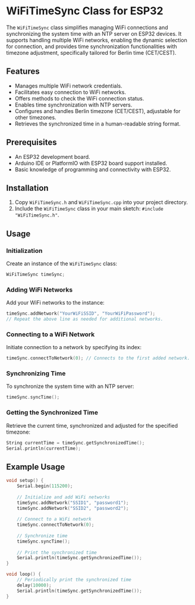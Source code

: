 # WiFiTimeSync Class for ESP32

The `WiFiTimeSync` class simplifies managing WiFi connections and synchronizing the system time with an NTP server on ESP32 devices. It supports handling multiple WiFi networks, enabling the dynamic selection for connection, and provides time synchronization functionalities with timezone adjustment, specifically tailored for Berlin time (CET/CEST).

## Features

- Manages multiple WiFi network credentials.
- Facilitates easy connection to WiFi networks.
- Offers methods to check the WiFi connection status.
- Enables time synchronization with NTP servers.
- Configures and handles Berlin timezone (CET/CEST), adjustable for other timezones.
- Retrieves the synchronized time in a human-readable string format.

## Prerequisites

- An ESP32 development board.
- Arduino IDE or PlatformIO with ESP32 board support installed.
- Basic knowledge of programming and connectivity with ESP32.

## Installation

1. Copy `WiFiTimeSync.h` and `WiFiTimeSync.cpp` into your project directory.
2. Include the `WiFiTimeSync` class in your main sketch: `#include "WiFiTimeSync.h"`.

## Usage

### Initialization

Create an instance of the `WiFiTimeSync` class:

```cpp
WiFiTimeSync timeSync;
```

### Adding WiFi Networks
Add your WiFi networks to the instance:

```cpp
timeSync.addNetwork("YourWiFiSSID", "YourWiFiPassword");
// Repeat the above line as needed for additional networks.
```

### Connecting to a WiFi Network
Initiate connection to a network by specifying its index:

```cpp
timeSync.connectToNetwork(0); // Connects to the first added network.
```

### Synchronizing Time
To synchronize the system time with an NTP server:

```cpp
timeSync.syncTime();
```

### Getting the Synchronized Time
Retrieve the current time, synchronized and adjusted for the specified timezone:

```cpp
String currentTime = timeSync.getSynchronizedTime();
Serial.println(currentTime);
```

## Example Usage


```cpp
void setup() {
    Serial.begin(115200);
    
    // Initialize and add WiFi networks
    timeSync.addNetwork("SSID1", "password1");
    timeSync.addNetwork("SSID2", "password2");
    
    // Connect to a WiFi network
    timeSync.connectToNetwork(0);
    
    // Synchronize time
    timeSync.syncTime();
    
    // Print the synchronized time
    Serial.println(timeSync.getSynchronizedTime());
}

void loop() {
    // Periodically print the synchronized time
    delay(10000);
    Serial.println(timeSync.getSynchronizedTime());
}
```